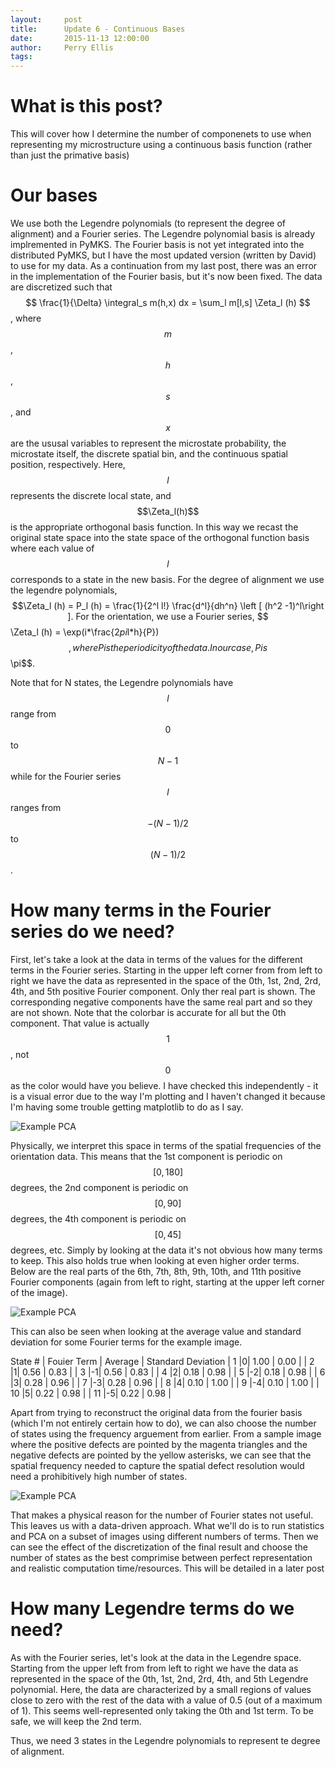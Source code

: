 ```yaml
---
layout:     post
title:      Update 6 - Continuous Bases
date:       2015-11-13 12:00:00
author:     Perry Ellis
tags: 	
---
```


<!-- Start Writing Below in Markdown -->

# What is this post?
This will cover how I determine the number of componenets to use when representing my microstructure using a continuous basis function  (rather than just the primative basis)

# Our bases
We use both the Legendre polynomials (to represent the degree of alignment) and a Fourier series.  The Legendre polynomial basis is already implremented in PyMKS. The Fourier basis is not yet integrated into the distributed PyMKS, but I have the most updated version (written by David) to use for my data. As a continuation from my last post, there was an error in the implementation of the Fourier basis, but it's now been fixed.
The data are discretized such that $$ \frac{1}{\Delta} \integral_s m(h,x) dx = \sum_l m[l,s] \Zeta_l (h) $$, where $$m$$, $$h$$, $$s$$, and $$x$$ are the ususal variables to represent the microstate probability, the microstate itself, the discrete spatial bin, and the continuous spatial position, respectively. Here, $$l$$ represents the discrete local state, and $$\Zeta_l(h)$$ is the appropriate orthogonal basis function. In this way we recast the original state space into the state space of the orthogonal function basis where each value of $$l$$ corresponds to a state in the new basis.  For the degree of alignment we use the legendre polynomials, $$\Zeta_l (h)  = P_l (h) = \frac{1}{2^l l!} \frac{d^l}{dh^n} \left [  (h^2 -1)^l\right ]. For the orientation, we use a Fourier series, $$ \Zeta_l (h) = \exp(i*\frac{2*pi*l*h}{P})$$, where P is the periodicity of the data. In our case, P is $$\pi$$.

Note that for N states, the Legendre polynomials have $$l$$ range from $$0$$ to $$N-1$$ while for the Fourier series $$l$$ ranges from $$-(N-1)/2$$ to $$(N-1)/2$$.

# How many terms in the Fourier series do we need? 
First, let's take a look at the data in terms of the values for the different terms in the Fourier series. Starting in the upper left corner from from left to right we have the data as represented in the space of the  0th, 1st, 2nd, 2rd, 4th, and 5th positive Fourier component. Only ther real part is shown. The corresponding negative components have the same real part and so they are not shown. Note that the colorbar is accurate for all but the 0th component. That value is actually $$1$$, not $$0$$ as the color would have you believe. I have checked this independently - it is a visual error due to the way I'm plotting and I haven't changed it because I'm having some trouble getting matplotlib to do as I say.

![Example PCA](/MIC-Active-Nematics-Torus/img/post7/FourierBasis_Comps012345.PNG)

Physically, we interpret this space in terms of the spatial frequencies of the orientation data. This means that the 1st component is periodic on $$[0,180]$$ degrees, the 2nd component is periodic on $$[0,90]$$ degrees, the 4th component is periodic on $$[0,45]$$ degrees, etc.  Simply by looking at the data it's not obvious how many terms to keep. This also holds true when looking at even higher order terms.  Below are the real parts of the 6th, 7th, 8th, 9th, 10th, and 11th positive Fourier components (again from left to right, starting at the upper left corner of the image).

![Example PCA](/MIC-Active-Nematics-Torus/img/post7/FourierBasis_Comps67891011.PNG)

This can also be seen when looking at the average value and standard deviation for some Fourier terms for the example image.

State # | Fouier Term | Average | Standard Deviation
| 1 |0| 1.00 | 0.00 |
| 2 |1| 0.56 | 0.83 |
| 3 |-1| 0.56 | 0.83 |
| 4 |2| 0.18 | 0.98 |
| 5 |-2| 0.18 | 0.98 |
| 6 |3| 0.28 | 0.96 |
| 7 |-3| 0.28 | 0.96 |
| 8 |4| 0.10 | 1.00 |
| 9 |-4| 0.10 | 1.00 |
| 10 |5| 0.22 | 0.98 |
| 11 |-5| 0.22 | 0.98 |

Apart from trying to reconstruct the original data from the fourier basis (which I'm not entirely certain how to do), we can also choose the number of states using the frequency arguement from earlier. From a sample image where the positive defects are pointed by the magenta triangles and the negative defects are pointed by the yellow asterisks, we can see that the spatial frequency needed to capture the spatial defect resolution would need a prohibitively high number of states.

![Example PCA](/MIC-Active-Nematics-Torus/img/post7/defects.PNG)

That makes a physical reason for the number of Fourier states not useful. This leaves us with a data-driven approach.  What we'll do is to run statistics and PCA on a subset of images using different numbers of terms. Then we can see the effect of the discretization of the final result and choose the number of states as the best comprimise between perfect representation and realistic computation time/resources. This will be detailed in a later post

# How many Legendre terms do we need?
As with the Fourier series, let's look at the data in the Legendre space. Starting from the upper left from from left to right we have the data as represented in the space of the  0th, 1st, 2nd, 2rd, 4th, and 5th Legendre polynomial. Here, the data are characterized by a small regions of values close to zero with the rest of the data with a value of 0.5 (out of a maximum of 1). This seems well-represented only taking the 0th and 1st term. To be safe, we will keep the 2nd term.

Thus, we need 3 states in the Legendre polynomials to represent te degree of alignment.


